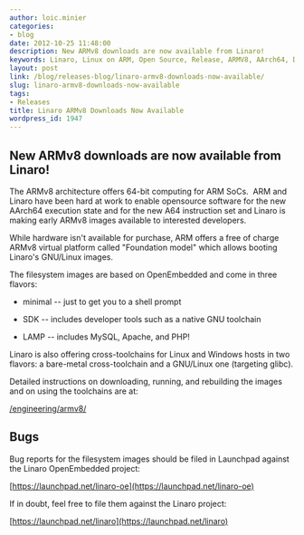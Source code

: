 ```yaml
---
author: loic.minier
categories:
- blog
date: 2012-10-25 11:48:00
description: New ARMv8 downloads are now available from Linaro!
keywords: Linaro, Linux on ARM, Open Source, Release, ARMV8, AArch64, Downloads,  ARM
layout: post
link: /blog/releases-blog/linaro-armv8-downloads-now-available/
slug: linaro-armv8-downloads-now-available
tags:
- Releases
title: Linaro ARMv8 Downloads Now Available
wordpress_id: 1947
---
```


## New ARMv8 downloads are now available from Linaro!

The ARMv8 architecture offers 64-bit computing for ARM SoCs.  ARM and Linaro have been hard at work to enable opensource software for the new AArch64 execution state and for the new A64 instruction set and Linaro is making early ARMv8 images available to interested developers.

While hardware isn't available for purchase, ARM offers a free of charge ARMv8 virtual platform called "Foundation model" which allows booting Linaro's GNU/Linux images.

The filesystem images are based on OpenEmbedded and come in three flavors:

  * minimal -- just to get you to a shell prompt

  * SDK -- includes developer tools such as a native GNU toolchain

  * LAMP -- includes MySQL, Apache, and PHP!

Linaro is also offering cross-toolchains for Linux and Windows hosts in two flavors: a bare-metal cross-toolchain and a GNU/Linux one (targeting glibc).

Detailed instructions on downloading, running, and rebuilding the images and on using the toolchains are at:

[/engineering/armv8/](/engineering/armv8/)

## Bugs

Bug reports for the filesystem images should be filed in Launchpad against the Linaro OpenEmbedded project:

[https://launchpad.net/linaro-oe](https://launchpad.net/linaro-oe)

If in doubt, feel free to file them against the Linaro project:

[https://launchpad.net/linaro](https://launchpad.net/linaro)